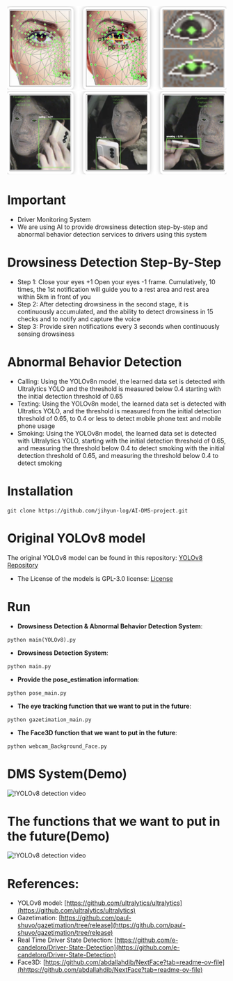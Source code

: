 ![! YOLOv8 Object Detection](main/main_drowsy.png)
![! YOLOv8 Object Detection](main/main_yolo.png)

# Important
- Driver Monitoring System
- We are using AI to provide drowsiness detection step-by-step and abnormal behavior detection services to drivers using this system

# Drowsiness Detection Step-By-Step
- Step 1: Close your eyes +1 Open your eyes -1 frame. Cumulatively, 10 times, the 1st notification will guide you to a rest area and rest area within 5km in front of you
- Step 2: After detecting drowsiness in the second stage, it is continuously accumulated, and the ability to detect drowsiness in 15 checks and to notify and capture the voice
- Step 3: Provide siren notifications every 3 seconds when continuously sensing drowsiness

# Abnormal Behavior Detection
- Calling: Using the YOLOv8n model, the learned data set is detected with Ultralytics YOLO and the threshold is measured below 0.4 starting with the initial detection threshold of 0.65
- Texting: Using the YOLOv8n model, the learned data set is detected with Ultratics YOLO, and the threshold is measured from the initial detection threshold of 0.65, to 0.4 or less to detect mobile phone text and mobile phone usage
- Smoking: Using the YOLOv8n model, the learned data set is detected with Ultralytics YOLO, starting with the initial detection threshold of 0.65, and measuring the threshold below 0.4 to detect smoking with the initial detection threshold of 0.65, and measuring the threshold below 0.4 to detect smoking

# Installation
```shell
git clone https://github.com/jihyun-log/AI-DMS-project.git
```


# Original YOLOv8 model
The original YOLOv8 model can be found in this repository: [YOLOv8 Repository](https://github.com/ultralytics/ultralytics)
- The License of the models is GPL-3.0 license: [License](https://github.com/ultralytics/ultralytics/blob/main/LICENSE)


# Run

 * **Drowsiness Detection & Abnormal Behavior Detection System**:
 ```shell
 python main(YOLOv8).py
 ```

 * **Drowsiness Detection System**:
 ```shell
 python main.py
 ```

 * **Provide the pose_estimation information**:
 ```shell
 python pose_main.py
 ```

 * **The eye tracking function that we want to put in the future**:
 ```shell
 python gazetimation_main.py
 ```

 * **The Face3D function that we want to put in the future**:
 ```shell
 python webcam_Background_Face.py
 ```

# DMS System(Demo)
 ![!YOLOv8 detection video](main/main_DMS.gif)

# The functions that we want to put in the future(Demo)
 ![!YOLOv8 detection video](main/main_future.gif)


# References:
* YOLOv8 model: [https://github.com/ultralytics/ultralytics](https://github.com/ultralytics/ultralytics)
* Gazetimation: [https://github.com/paul-shuvo/gazetimation/tree/release](https://github.com/paul-shuvo/gazetimation/tree/release)
* Real Time Driver State Detection: [https://github.com/e-candeloro/Driver-State-Detection](https://github.com/e-candeloro/Driver-State-Detection)
* Face3D: [https://github.com/abdallahdib/NextFace?tab=readme-ov-file](hhttps://github.com/abdallahdib/NextFace?tab=readme-ov-file)
